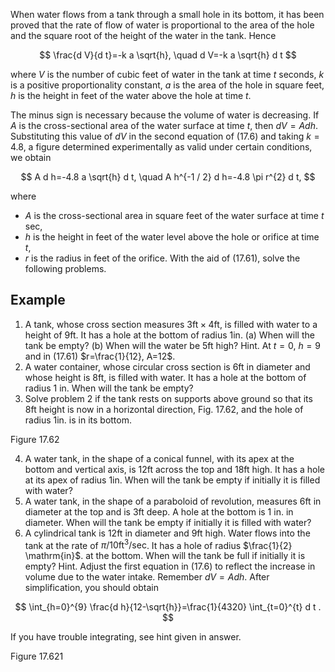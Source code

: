 When water flows from a tank through a small hole in its bottom, it has been proved that the rate of flow of water is proportional to the area of the hole and the square root of the height of the water in the tank. Hence

$$
\frac{d V}{d t}=-k a \sqrt{h}, \quad d V=-k a \sqrt{h} d t
$$

where $V$ is the number of cubic feet of water in the tank at time $t$ seconds, $k$ is a positive proportionality constant, $a$ is the area of the hole in square feet, $h$ is the height in feet of the water above the hole at time $t$.

The minus sign is necessary because the volume of water is decreasing. If $A$ is the cross-sectional area of the water surface at time $t$, then $d V=A d h$. Substituting this value of $d V$ in the second equation of (17.6) and taking $k=4.8$, a figure determined experimentally as valid under certain conditions, we obtain

$$
A d h=-4.8 a \sqrt{h} d t, \quad A h^{-1 / 2} d h=-4.8 \pi r^{2} d t,
$$

where

- $A$ is the cross-sectional area in square feet of the water surface at time $t$ sec,
- $h$ is the height in feet of the water level above the hole or orifice at time $t$,
- $r$ is the radius in feet of the orifice. With the aid of (17.61), solve the following problems.

## Example
1. A tank, whose cross section measures $3 \mathrm{ft} \times 4 \mathrm{ft}$, is filled with water to a height of $9 \mathrm{ft}$. It has a hole at the bottom of radius $1 \mathrm{in}$. (a) When will the tank be empty? (b) When will the water be $5 \mathrm{ft}$ high? Hint. At $t=0$, $h=9$ and in (17.61) $r=\frac{1}{12}, A=12$.
2. A water container, whose circular cross section is $6 \mathrm{ft}$ in diameter and whose height is $8 \mathrm{ft}$, is filled with water. It has a hole at the bottom of radius 1 in. When will the tank be empty?
3. Solve problem 2 if the tank rests on supports above ground so that its $8 \mathrm{ft}$ height is now in a horizontal direction, Fig. 17.62, and the hole of radius $1 \mathrm{in}$. is in its bottom.

[](https://cdn.mathpix.com/cropped/2023_07_30_ca1c1f7b3544dd2eae87g-198.jpg?height=343&width=720&top_left_y=552&top_left_x=225)

Figure 17.62

4. A water tank, in the shape of a conical funnel, with its apex at the bottom and vertical axis, is $12 \mathrm{ft}$ across the top and $18 \mathrm{ft}$ high. It has a hole at its apex of radius $1 \mathrm{in}$. When will the tank be empty if initially it is filled with water?
5. A water tank, in the shape of a paraboloid of revolution, measures $6 \mathrm{ft}$ in diameter at the top and is $3 \mathrm{ft}$ deep. A hole at the bottom is 1 in. in diameter. When will the tank be empty if initially it is filled with water?
6. A cylindrical tank is $12 \mathrm{ft}$ in diameter and $9 \mathrm{ft}$ high. Water flows into the tank at the rate of $\pi / 10 \mathrm{ft}^{3} / \mathrm{sec}$. It has a hole of radius $\frac{1}{2} \mathrm{in}$. at the bottom. When will the tank be full if initially it is empty? Hint. Adjust the first equation in (17.6) to reflect the increase in volume due to the water intake. Remember $d V=A d h$. After simplification, you should obtain

$$
\int_{h=0}^{9} \frac{d h}{12-\sqrt{h}}=\frac{1}{4320} \int_{t=0}^{t} d t .
$$

If you have trouble integrating, see hint given in answer.

[](https://cdn.mathpix.com/cropped/2023_07_30_ca1c1f7b3544dd2eae87g-198.jpg?height=209&width=338&top_left_y=1571&top_left_x=99)

Figure 17.621 